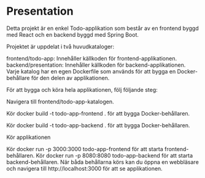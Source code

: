 # Presentation

Detta projekt är en enkel Todo-applikation som består av en frontend byggd med React och en backend byggd med Spring Boot.

Projektet är uppdelat i två huvudkataloger:

frontend/todo-app: Innehåller källkoden för frontend-applikationen. backend/presentation: Innehåller källkoden för backend-applikationen. Varje katalog har en egen Dockerfile som används för att bygga en Docker-behållare för den delen av applikationen.

För att bygga och köra hela applikationen, följ följande steg:

Navigera till frontend/todo-app-katalogen. 

Kör docker build -t todo-app-frontend . för att bygga Docker-behållaren.

Kör docker build -t todo-app-backend . för att bygga Docker-behållaren. 

Kör applikationen

Kör docker run -p 3000:3000 todo-app-frontend för att starta frontend-behållaren. Kör docker run -p 8080:8080 todo-app-backend för att starta backend-behållaren. När båda behållarna körs kan du öppna en webbläsare och navigera till http://localhost:3000 för att se applikationen.
